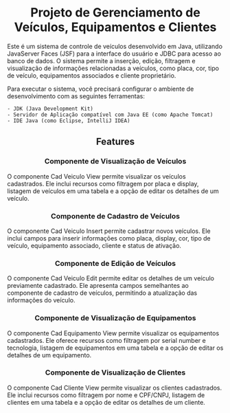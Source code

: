 <h1 align="center" text-decoration="underline">Projeto de Gerenciamento de Veículos, Equipamentos e Clientes</h1>

<p align="justiufy">Este é um sistema de controle de veículos desenvolvido em Java, utilizando JavaServer Faces (JSF) para a interface do usuário e JDBC para acesso ao banco de dados. O sistema permite a inserção, edição, filtragem e visualização de informações relacionadas a veículos, como placa, cor, tipo de veículo, equipamentos associados e cliente proprietário.</p>

Para executar o sistema, você precisará configurar o ambiente de desenvolvimento com as seguintes ferramentas:

    - JDK (Java Development Kit)
    - Servidor de Aplicação compatível com Java EE (como Apache Tomcat)
    - IDE Java (como Eclipse, IntelliJ IDEA)

<h2 align="center" font-style="bold">Features</h2>
  
  <h3 align="center">Componente de Visualização de Veículos</h3>

<p> O componente Cad Veiculo View permite visualizar os veículos cadastrados. Ele inclui recursos como filtragem por placa e display, listagem de veículos em uma tabela e a opção de editar os detalhes de um veículo.</p>

  <h3 align="center">Componente de Cadastro de Veículos</h3>

<p> O componente Cad Veiculo Insert permite cadastrar novos veículos. Ele inclui campos para inserir informações como placa, display, cor, tipo de veículo, equipamento associado, cliente e status de ativação.</p>

  <h3 align="center">Componente de Edição de Veículos</h3>

<p> O componente Cad Veiculo Edit permite editar os detalhes de um veículo previamente cadastrado. Ele apresenta campos semelhantes ao componente de cadastro de veículos, permitindo a atualização das informações do veículo.</p>

  <h3 align="center">Componente de Visualização de Equipamentos</h3>

<p> O componente Cad Equipamento View permite visualizar os equipamentos cadastrados. Ele oferece recursos como filtragem por serial number e tecnologia, listagem de equipamentos em uma tabela e a opção de editar os detalhes de um equipamento.</p>

  <h3 align="center">Componente de Visualização de Clientes</h3>

<p>O componente Cad Cliente View permite visualizar os clientes cadastrados. Ele inclui recursos como filtragem por nome e CPF/CNPJ, listagem de clientes em uma tabela e a opção de editar os detalhes de um cliente.</p>
